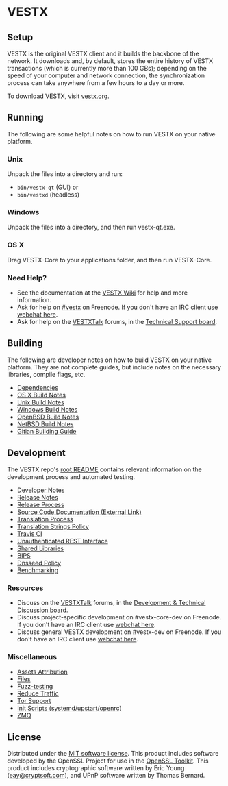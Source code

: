 VESTX
=============

Setup
---------------------
VESTX is the original VESTX client and it builds the backbone of the network. It downloads and, by default, stores the entire history of VESTX transactions (which is currently more than 100 GBs); depending on the speed of your computer and network connection, the synchronization process can take anywhere from a few hours to a day or more.

To download VESTX, visit [vestx.org](https://vestx.org/en/releases/).

Running
---------------------
The following are some helpful notes on how to run VESTX on your native platform.

### Unix

Unpack the files into a directory and run:

- `bin/vestx-qt` (GUI) or
- `bin/vestxd` (headless)

### Windows

Unpack the files into a directory, and then run vestx-qt.exe.

### OS X

Drag VESTX-Core to your applications folder, and then run VESTX-Core.

### Need Help?

* See the documentation at the [VESTX Wiki](https://en.vestx.it/wiki/Main_Page)
for help and more information.
* Ask for help on [#vestx](http://webchat.freenode.net?channels=vestx) on Freenode. If you don't have an IRC client use [webchat here](http://webchat.freenode.net?channels=vestx).
* Ask for help on the [VESTXTalk](https://vestxtalk.org/) forums, in the [Technical Support board](https://vestxtalk.org/index.php?board=4.0).

Building
---------------------
The following are developer notes on how to build VESTX on your native platform. They are not complete guides, but include notes on the necessary libraries, compile flags, etc.

- [Dependencies](dependencies.md)
- [OS X Build Notes](build-osx.md)
- [Unix Build Notes](build-unix.md)
- [Windows Build Notes](build-windows.md)
- [OpenBSD Build Notes](build-openbsd.md)
- [NetBSD Build Notes](build-netbsd.md)
- [Gitian Building Guide](gitian-building.md)

Development
---------------------
The VESTX repo's [root README](/README.md) contains relevant information on the development process and automated testing.

- [Developer Notes](developer-notes.md)
- [Release Notes](release-notes.md)
- [Release Process](release-process.md)
- [Source Code Documentation (External Link)](https://dev.visucore.com/vestx/doxygen/)
- [Translation Process](translation_process.md)
- [Translation Strings Policy](translation_strings_policy.md)
- [Travis CI](travis-ci.md)
- [Unauthenticated REST Interface](REST-interface.md)
- [Shared Libraries](shared-libraries.md)
- [BIPS](bips.md)
- [Dnsseed Policy](dnsseed-policy.md)
- [Benchmarking](benchmarking.md)

### Resources
* Discuss on the [VESTXTalk](https://vestxtalk.org/) forums, in the [Development & Technical Discussion board](https://vestxtalk.org/index.php?board=6.0).
* Discuss project-specific development on #vestx-core-dev on Freenode. If you don't have an IRC client use [webchat here](http://webchat.freenode.net/?channels=vestx-core-dev).
* Discuss general VESTX development on #vestx-dev on Freenode. If you don't have an IRC client use [webchat here](http://webchat.freenode.net/?channels=vestx-dev).

### Miscellaneous
- [Assets Attribution](assets-attribution.md)
- [Files](files.md)
- [Fuzz-testing](fuzzing.md)
- [Reduce Traffic](reduce-traffic.md)
- [Tor Support](tor.md)
- [Init Scripts (systemd/upstart/openrc)](init.md)
- [ZMQ](zmq.md)

License
---------------------
Distributed under the [MIT software license](/COPYING).
This product includes software developed by the OpenSSL Project for use in the [OpenSSL Toolkit](https://www.openssl.org/). This product includes
cryptographic software written by Eric Young ([eay@cryptsoft.com](mailto:eay@cryptsoft.com)), and UPnP software written by Thomas Bernard.
